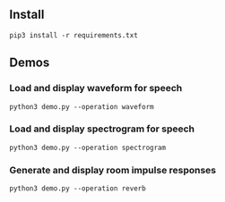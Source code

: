 ## Install

```
pip3 install -r requirements.txt
```

## Demos

### Load and display waveform for speech

```
python3 demo.py --operation waveform
```

### Load and display spectrogram for speech

```
python3 demo.py --operation spectrogram
```

### Generate and display room impulse responses

```
python3 demo.py --operation reverb
```

